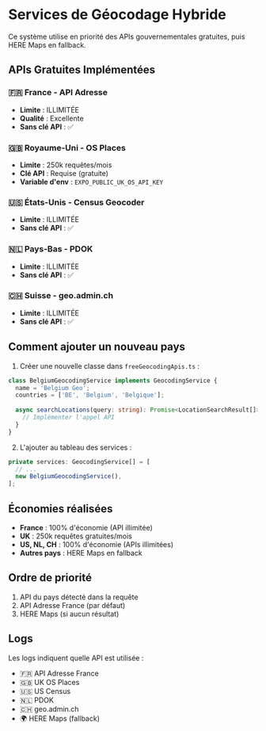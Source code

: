 # Services de Géocodage Hybride

Ce système utilise en priorité des APIs gouvernementales gratuites, puis HERE Maps en fallback.

## APIs Gratuites Implémentées

### 🇫🇷 France - API Adresse
- **Limite** : ILLIMITÉE
- **Qualité** : Excellente
- **Sans clé API** : ✅

### 🇬🇧 Royaume-Uni - OS Places
- **Limite** : 250k requêtes/mois
- **Clé API** : Requise (gratuite)
- **Variable d'env** : `EXPO_PUBLIC_UK_OS_API_KEY`

### 🇺🇸 États-Unis - Census Geocoder
- **Limite** : ILLIMITÉE
- **Sans clé API** : ✅

### 🇳🇱 Pays-Bas - PDOK
- **Limite** : ILLIMITÉE
- **Sans clé API** : ✅

### 🇨🇭 Suisse - geo.admin.ch
- **Limite** : ILLIMITÉE
- **Sans clé API** : ✅

## Comment ajouter un nouveau pays

1. Créer une nouvelle classe dans `freeGeocodingApis.ts` :

```typescript
class BelgiumGeocodingService implements GeocodingService {
  name = 'Belgium Geo';
  countries = ['BE', 'Belgium', 'Belgique'];
  
  async searchLocations(query: string): Promise<LocationSearchResult[]> {
    // Implémenter l'appel API
  }
}
```

2. L'ajouter au tableau des services :

```typescript
private services: GeocodingService[] = [
  // ...
  new BelgiumGeocodingService(),
];
```

## Économies réalisées

- **France** : 100% d'économie (API illimitée)
- **UK** : 250k requêtes gratuites/mois
- **US, NL, CH** : 100% d'économie (APIs illimitées)
- **Autres pays** : HERE Maps en fallback

## Ordre de priorité

1. API du pays détecté dans la requête
2. API Adresse France (par défaut)
3. HERE Maps (si aucun résultat)

## Logs

Les logs indiquent quelle API est utilisée :
- 🇫🇷 API Adresse France
- 🇬🇧 UK OS Places
- 🇺🇸 US Census
- 🇳🇱 PDOK
- 🇨🇭 geo.admin.ch
- 🌍 HERE Maps (fallback)